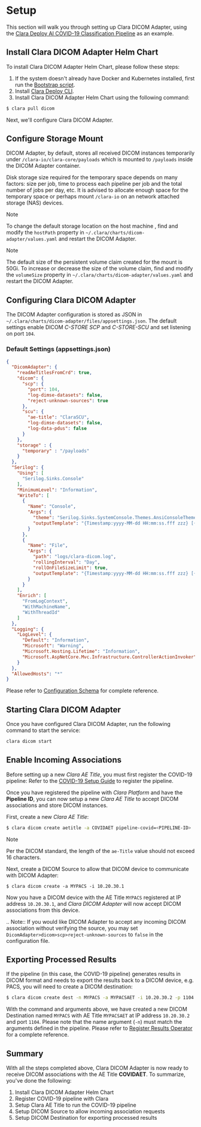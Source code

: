 # Setup

This section will walk you through setting up Clara DICOM Adapter, using the [Clara Deploy AI COVID-19 Classification Pipeline](https://ngc.nvidia.com/catalog/resources/nvidia:clara:clara_ai_covid19_pipeline) as an example.

## Install Clara DICOM Adapter Helm Chart

To install Clara DICOM Adapter Helm Chart, please follow these steps:

1. If the system doesn't already have Docker and Kubernetes installed, first run the [Bootstrap script](https://ngc.nvidia.com/catalog/resources/nvidia:clara:clara_bootstrap).
2. Install [Clara Deploy CLI](https://ngc.nvidia.com/catalog/resources/nvidia:clara:clara_cli).
3. Install Clara DICOM Adapter Helm Chart using the following command:

```bash
$ clara pull dicom
```

Next, we'll configure Clara DICOM Adapter.

## Configure Storage Mount

DICOM Adapter, by default, stores all received DICOM instances temporarily under `/clara-io/clara-core/payloads` which is mounted
to `/payloads` inside the DICOM Adapter container.

Disk storage size required for the temporary space depends on many factors: size per job, time to process each pipeline per job and the total number of 
jobs per day, etc.  It is advised to allocate enough space for the temporary space or perhaps mount `/clara-io` on an network attached
storage (NAS) devices.

> [!Note]
> To change the default storage location on the host machine , find and modify the `hostPath` property in
> `~/.clara/charts/dicom-adapter/values.yaml` and restart the DICOM Adapter.

> [!Note]
> The default size of the persistent volume claim created for the mount is 50Gi.
> To increase or decrease the size of the volume claim, find and modify the `volumeSize` property in
> `~/.clara/charts/dicom-adapter/values.yaml` and restart the DICOM Adapter.


## Configuring Clara DICOM Adapter

The DICOM Adapter configuration is stored as JSON in `~/.clara/charts/dicom-adapter/files/appsettings.json`.
The default settings enable DICOM *C-STORE SCP* and *C-STORE-SCU* and set listening on port `104`.  


### Default Settings (appsettings.json)

``` json
{
  "DicomAdapter": {
    "readAeTitlesFromCrd": true,
    "dicom": {
      "scp": {
        "port": 104,
        "log-dimse-datasets": false,
        "reject-unknown-sources": true
      },
      "scu": {
        "ae-title": "ClaraSCU",
        "log-dimse-datasets": false,
        "log-data-pdus": false
      }
    },
    "storage" : {
      "temporary" : "/payloads"
    }
  },
  "Serilog": {
    "Using": [
      "Serilog.Sinks.Console"
    ],
    "MinimumLevel": "Information",
    "WriteTo": [
      {
        "Name": "Console",
        "Args": {
          "theme": "Serilog.Sinks.SystemConsole.Themes.AnsiConsoleTheme::Code, Serilog.Sinks.Console",
          "outputTemplate": "{Timestamp:yyyy-MM-dd HH:mm:ss.fff zzz} [{Level:u4}] [{MachineName}] {SourceContext}[{ThreadId}] {Properties} {Message:l}{NewLine}{Exception}"
        }
      },
      {
        "Name": "File",
        "Args": {
          "path": "logs/clara-dicom.log",
          "rollingInterval": "Day",
          "rollOnFileSizeLimit": true,
          "outputTemplate": "{Timestamp:yyyy-MM-dd HH:mm:ss.fff zzz} [{Level:u4}] [{MachineName}] {SourceContext}[{ThreadId}] {Properties} {Message}{NewLine}{Exception}"
        }
      }
    ],
    "Enrich": [
      "FromLogContext",
      "WithMachineName",
      "WithThreadId"
    ]
  },
  "Logging": {
    "LogLevel": {
      "Default": "Information",
      "Microsoft": "Warning",
      "Microsoft.Hosting.Lifetime": "Information",
      "Microsoft.AspNetCore.Mvc.Infrastructure.ControllerActionInvoker": "Error"
    }
  },
  "AllowedHosts": "*"
}
```

Please refer to [Configuration Schema](schema.md) for complete reference.


## Starting Clara DICOM Adapter

Once you have configured Clara DICOM Adapter, run the following command to start the service:

```bash
clara dicom start
```

## Enable Incoming Associations

Before setting up a new *Clara AE Title*, you must first register the COVID-19 pipeline: Refer to the [COVID-19 Setup Guide](https://ngc.nvidia.com/catalog/resources/nvidia:clara:clara_ai_covid19_pipeline/setup) to register the pipeline.

Once you have registered the pipeline with *Clara Platform* and have the **Pipeline ID**, you can now setup a new *Clara AE Title*
to accept DICOM associations and store DICOM instances.

First, create a new *Clara AE Title*:

```bash
$ clara dicom create aetitle -a COVIDAET pipeline-covid=<PIPELINE-ID>
```

> [!Note]
> Per the DICOM standard, the length of the `ae-Title` value should not exceed 16 characters.

Next, create a DICOM Source to allow that DICOM device to communicate with DICOM Adapter:

```
$ clara dicom create -a MYPACS -i 10.20.30.1
```

Now you have a DICOM device with the AE Title `MYPACS` registered at IP address `10.20.30.1`, and *Clara DICOM Adapter* will now accept DICOM associations from this device.  

.. Note:: If you would like DICOM Adapter to accept any incoming DICOM association without verifying the source, you may set `DicomAdapter>dicom>scp>reject-unknown-sources` to `false` in the configuration file.

## Exporting Processed Results

If the pipeline (in this case, the COVID-19 pipeline) generates results in DICOM format and needs to export the results back to 
a DICOM device, e.g. PACS, you will need to create a DICOM destination:

```bash
$ clara dicom create dest -n MYPACS -a MYPACSAET -i 10.20.30.2 -p 1104 
```

With the command and arguments above, we have created a new DICOM Destination named `MYPACS` with AE Title `MYPACSAET` at IP address `10.20.30.2` and port  `1104`.  Please note that the name argument (`-n`) must match the arguments defined in the pipeline.  Please refer to [Register Results Operator](/sdk/Services/ResultsService/public/docs/README.md) for a complete reference.

## Summary

With all the steps completed above, Clara DICOM Adapter is now ready to receive DICOM associations with the AE Title **COVIDAET**. To summarize, you've done the following:

1. Install Clara DICOM Adapter Helm Chart
2. Register COVID-19 pipeline with Clara
3. Setup Clara AE Title to run the COVID-19 pipeline
4. Setup DICOM Source to allow incoming association requests
5. Setup DICOM Destination for exporting processed results
